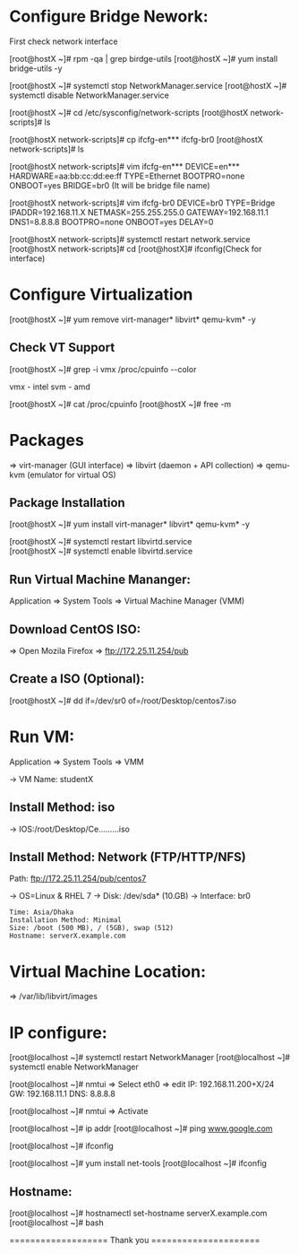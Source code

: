 Configure Bridge Nework:
============================
First check network interface

[root@hostX ~]# rpm -qa | grep birdge-utils
[root@hostX ~]# yum install bridge-utils -y

[root@hostX ~]# systemctl stop NetworkManager.service
[root@hostX ~]# systemctl disable NetworkManager.service

[root@hostX ~]# cd /etc/sysconfig/network-scripts
[root@hostX network-scripts]# ls

[root@hostX network-scripts]# cp ifcfg-en*** ifcfg-br0
[root@hostX network-scripts]# ls

[root@hostX network-scripts]# vim ifcfg-en***
DEVICE=en***
HARDWARE=aa:bb:cc:dd:ee:ff
TYPE=Ethernet
BOOTPRO=none
ONBOOT=yes
BRIDGE=br0 (It will be bridge file name)

[root@hostX network-scripts]# vim ifcfg-br0
DEVICE=br0
TYPE=Bridge
IPADDR=192.168.11.X 
NETMASK=255.255.255.0
GATEWAY=192.168.11.1
DNS1=8.8.8.8
BOOTPRO=none
ONBOOT=yes
DELAY=0

[root@hostX network-scripts]# systemctl restart network.service
[root@hostX network-scripts]# cd
[root@hostX]# ifconfig(Check for interface) 

 



Configure Virtualization
========================
[root@hostX ~]# yum remove virt-manager* libvirt* qemu-kvm* -y

Check VT Support
-----------------
[root@hostX ~]# grep -i vmx /proc/cpuinfo --color

vmx - intel
svm - amd

[root@hostX ~]# cat /proc/cpuinfo 
[root@hostX ~]# free -m

Packages
========
 => virt-manager (GUI interface)
 => libvirt (daemon + API collection)
 => qemu-kvm (emulator for virtual OS)

Package Installation
--------------------
[root@hostX ~]# yum install virt-manager* libvirt* qemu-kvm* -y

[root@hostX ~]# systemctl restart libvirtd.service  
[root@hostX ~]# systemctl enable libvirtd.service 

Run Virtual Machine Mananger:
-----------------------------
Application => System Tools => Virtual Machine Manager (VMM)

Download CentOS ISO:
--------------------
=> Open Mozila Firefox
=> ftp://172.25.11.254/pub

Create a ISO (Optional):
------------------------ 
[root@hostX ~]# dd if=/dev/sr0 of=/root/Desktop/centos7.iso 

Run VM:
=======
Application => System Tools => VMM

 -> VM Name: studentX

 Install Method: iso
 --------------
 -> IOS:/root/Desktop/Ce.........iso 

 Install Method: Network (FTP/HTTP/NFS)
 -----------------------

 Path: ftp://172.25.11.254/pub/centos7

 -> OS=Linux & RHEL 7
 -> Disk: /dev/sda* (10.GB)
 -> Interface: br0
 
    Time: Asia/Dhaka
    Installation Method: Minimal
    Size: /boot (500 MB), / (5GB), swap (512)
    Hostname: serverX.example.com 

Virtual Machine Location:
=========================
 => /var/lib/libvirt/images
 
IP configure:
============
[root@localhost ~]# systemctl restart NetworkManager
[root@localhost ~]# systemctl enable NetworkManager

[root@localhost ~]# nmtui
 => Select eth0
 => edit
  IP: 192.168.11.200+X/24
  GW: 192.168.11.1
  DNS: 8.8.8.8

 [root@localhost ~]# nmtui
   => Activate 

 [root@localhost ~]# ip addr
 [root@localhost ~]# ping www.google.com

 [root@localhost ~]# ifconfig 

 [root@localhost ~]# yum install net-tools
 [root@localhost ~]# ifconfig 

Hostname:
---------
[root@localhost ~]# hostnamectl set-hostname serverX.example.com
[root@localhost ~]# bash 

=================== Thank you =====================






















